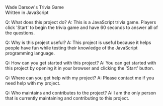 Wade Darsow's Trivia Game  
Written in JavaScript

Q: What does this project do?
A: This is a JavaScript trivia game. Players click 'Start' to begin the trivia game and have 60 seconds to answer all of the questions.  

Q: Why is this project useful?
A: This project is useful because it helps people have fun while testing their knowledge of the JavaScript programming language.

Q: How can you get started with this project?
A: You can get started with this project by opening it in your browser and clicking the 'Start' button.

Q: Where can you get help with my project?
A: Please contact me if you need help with my project.

Q: Who maintains and contributes to the project?
A: I am the only person that is currently maintaining and contributing to this project.
